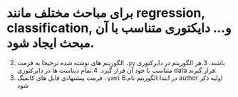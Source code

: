 # برای مباحث مختلف مانند regression, classification, و... دایکتوری متناسب با آن مبحث ایجاد شود.
2. الگوریتم های نوشته شده ترجیحا به فرمت `.py` باشند.
3.هر الگوریتم در دایرکتوری متناسب با خود آن قرار گیرد.
4.تمام دیتاست ها در دایرکتوری data  قرار گیرند.
5. فرمت پیشنهادی فایل های کانفیگ `.yaml`
6.در ابتدا الگوریتم نام author اولیه ذکر شود
